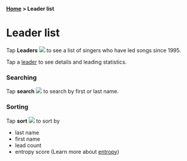 **[Home](home) &gt; Leader list**

# Leader list

Tap **Leaders** ![](ic_fa) to see a list of singers who have led songs since 1995.

Tap a [leader](leader_activity) to see details and leading statistics.

### Searching
Tap **search** ![](ic_action_search) to search by first or last name.

### Sorting

Tap **sort** ![](ic_action_sort_by_size) to sort by

* last name
* first name
* lead count
* entropy score (Learn more about [entropy](entropy))